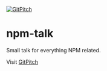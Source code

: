 [![GitPitch](https://gitpitch.com/assets/badge.svg)](https://gitpitch.com/igzgustavomarin/npm-talk/master?grs=github&t=white)
# npm-talk

Small talk for everything NPM related. 

Visit [GitPitch](https://gitpitch.com/igzgustavomarin/npm-talk/master)
